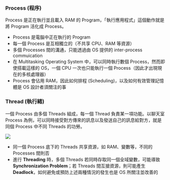 ### Process (程序)

Process 是正在執行並且載入 RAM 的 Program，「執行應用程式」這個動作就是將 Program 活化成 Process。

-   Process 是電腦中正在執行的 Program
-   每一個 Process 是互相獨立的（不共享 CPU、RAM 等資源）
-   多個 Processes 間的溝通，只能透過由 OS 提供的 inter-process commuication
-   在 Multitasking Operating System 中，可以同時執行數個 Process，然而即使搭載這樣的 OS，一個 CPU 一次也只能執行一個 Process（因此才出現現在的多核處理器）
-   Process 會佔用 RAM，因此如何排程 (Scheduling)，以及如何有效管理記憶體是 OS 設計者須關注的事

### Thread (執行緒)

一個 Process 由多個 Threads 組成，每一個 Thread 負責某一項功能。以聊天室 Process 為例，可以同時接受對方傳來的訊息以及發送自己的訊息給對方，就是同個 Process 中不同 Threads 的功勞。

![](<https://raw.githubusercontent.com/Jamison-Chen/KM-software/master/img/Process and thread.jpg>)

-   同一個 Process 底下的 Threads 共享資源，如 RAM、變數等，不同的 Processes 間則否
-   進行 **Threading** 時，多個 Threads 若同時存取同一個全域變數，可能導致 **Synchronization Problem**；若 Threads 間互搶資源，則可能產生 **Deadlock**，如何避免或預防上述兩種情況的發生也是 OS 所關注並改善的
